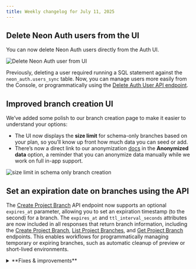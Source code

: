 ```yaml
---
title: Weekly changelog for July 11, 2025
---
```


## Delete Neon Auth users from the UI

You can now delete Neon Auth users directly from the Auth UI.

![Delete Neon Auth user from UI](/docs/relnotes/delete_user.png)

Previously, deleting a user required running a SQL statement against the `neon_auth.users_sync` table. Now, you can manage users more easily from the Console, or programmatically using the [Delete Auth User API endpoint](https://api-docs.neon.tech/reference/deleteneonauthuser).

## Improved branch creation UI

We’ve added some polish to our branch creation page to make it easier to understand your options:

- The UI now displays the **size limit** for schema-only branches based on your plan, so you’ll know up front how much data you can seed or add.
- There’s now a direct link to our anonymization [docs](/docs/workflows/data-anonymization) in the **Anonymized data** option, a reminder that you can anonymize data manually while we work on full in-app support.

![size limit in schema only branch creation](/docs/relnotes/schema_branch_limit.png)

## Set an expiration date on branches using the API

The [Create Project Branch](https://api-docs.neon.tech/reference/createprojectbranch) API endpoint now supports an optional `expires_at` parameter, allowing you to set an expiration timestamp (to the second) for a branch. The `expires_at` and `ttl_interval_seconds` attributes are now included in all responses that return branch information, including the [Create Project Branch](https://api-docs.neon.tech/reference/createprojectbranch), [List Project Branches](https://api-docs.neon.tech/reference/listprojectbranches), and [Get Project Branch](https://api-docs.neon.tech/reference/getprojectbranch) endpoints. This enables workflows for programmatically managing temporary or expiring branches, such as automatic cleanup of preview or short-lived environments.

<details>

<summary>**Fixes & improvements**</summary>

- **Neon Console**
  - When adding an OpenTelemetry (OTel) integration, credential validation is now non-blocking. If we detect an issue, you’ll see a warning, but you can still continue if you choose to. Useful for connecting to a provider we can't fully validate yet.

- **Drizzle Studio update**
  - Drizzle Studio, which powers the **Tables** page in the Neon Console, has been updated to version [VERSION]. For details about the latest updates, see the [Neon Drizzle Studio Integration Changelog](https://github.com/neondatabase/neon-drizzle-studio-changelog/blob/main/CHANGELOG.md).

</details>
